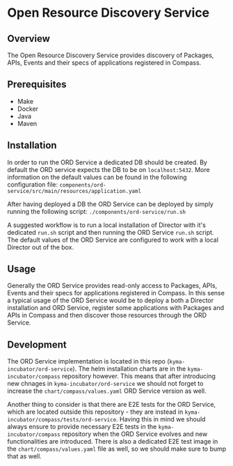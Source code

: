 # Open Resource Discovery Service 


## Overview

The Open Resource Discovery Service provides discovery of Packages, APIs, Events and their specs of applications registered in Compass.

## Prerequisites

- Make
- Docker
- Java
- Maven

## Installation

In order to run the ORD Service a dedicated DB should be created. By default the ORD service expects
the DB to be on `localhost:5432`. More information on the default values can be found in the following
configuration file: `components/ord-service/src/main/resources/application.yaml`

After having deployed a DB the ORD Service can be deployed by simply running the following script:
`./components/ord-service/run.sh`

A suggested workflow is to run a local installation of Director with it's dedicated `run.sh` script
and then running the ORD Service `run.sh` script. The default values of the ORD Service
are configured to work with a local Director out of the box.

## Usage

Generally the ORD Service provides read-only access to Packages, APIs, Events and their specs for applications
registered in Compass. In this sense a typical usage of the ORD Service would be to
deploy a both a Director installation and ORD Service, register some applications with Packages and APIs
in Compass and then discover those resources through the ORD Service.

## Development

The ORD Service implementation is located in this repo (`kyma-incubator/ord-service`). The helm installation charts
are in the `kyma-incubator/compass` repository however. This means that after introducing new chnages
in `kyma-incubator/ord-service` we should not forget to increase the `chart/compass/values.yaml` ORD Service version
as well.

Another thing to consider is that there are E2E tests for the ORD Service, which are located outside this repository - they are instead in
`kyma-incubator/compass/tests/ord-service`. Having this in mind we should always ensure
to provide necessary E2E tests in the `kyma-incubator/compass` repository when the
ORD Service evolves and new functionalities are introduced. There is also a dedicated
E2E test image in the `chart/compass/values.yaml` file as well, so we should make sure to bump that as well.
